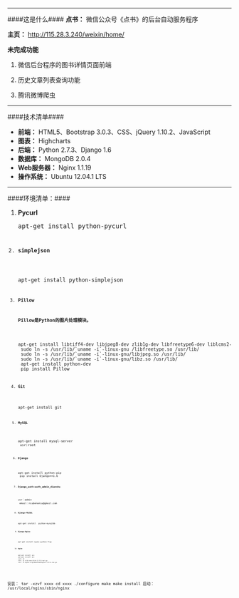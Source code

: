 ***
####这是什么####
**点书：** 微信公众号《点书》的后台自动服务程序

**主页：** <http://115.28.3.240/weixin/home/>

**未完成功能**

1. 微信后台程序的图书详情页面前端

2. 历史文章列表查询功能

3. 腾讯微博爬虫

***
####技术清单####
+ **前端：** HTML5、Bootstrap 3.0.3、CSS、jQuery 1.10.2、JavaScript
+ **图表：** Highcharts
+ **后端：** Python 2.7.3、Django 1.6
+ **数据库：** MongoDB 2.0.4
+ **Web服务器：** Nginx 1.1.19
+ **操作系统：** Ubuntu 12.04.1 LTS

***
####环境清单：####
1. **Pycurl**
    <pre>apt-get install python-pycurl<code>
2. **simplejson**
    <pre>apt-get install python-simplejson<code>
3. **Pillow**

    **Pillow是Python的图片处理模块。**
    <pre>apt-get install libtiff4-dev libjpeg8-dev zlib1g-dev libfreetype6-dev liblcms2-dev libwebp-dev tcl8.5-dev tk8.5-dev
    sudo ln -s /usr/lib/`uname -i`-linux-gnu /libfreetype.so /usr/lib/
    sudo ln -s /usr/lib/`uname -i`-linux-gnu/libjpeg.so /usr/lib/
    sudo ln -s /usr/lib/`uname -i`-linux-gnu/libz.so /usr/lib/
    apt-get install python-dev
    pip install Pillow<code>
4. **Git**
    <pre>apt-get install git<code>
5. **MySQL**
    <pre>apt-get install mysql-server
    usr:root<code>
6. **Django**
    <pre>apt-get install python-pip
    pip install Django==1.6<code>
7. **Django_auth:auth_admin_dianshu**
    <pre>usr：admin
    email：niubenaniu@gmail.com<code>
8. **Django-MySQL**
    <pre>apt-get install  python-mysqldb<code>
9. **Django-Nginx**
    <pre>apt-get install nginx python-flup<code>
10. **Nginx**
    <pre>apt-get install gcc
    apt-get install g++
    curl -O <ftp://ftp.csx.cam.ac.uk/pub/software/programming/pcre/pcre-8.33.tar.gz>
    curl -O zlib.net/zlib-1.2.8.tar.gz
    curl -O nginx.org/download/nginx-1.4.4.tar.gz
安装：
    tar -xzvf xxxx
    cd xxxx
    ./configure
    make
    make install
启动：
    /usr/local/nginx/sbin/nginx<code>
